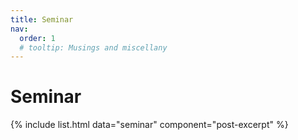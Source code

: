 ```yaml
---
title: Seminar
nav:
  order: 1
  # tooltip: Musings and miscellany
---
```


# Seminar




{% include list.html data="seminar" component="post-excerpt" %}
